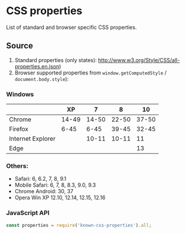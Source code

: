 # CSS properties

List of standard and browser specific CSS properties.

## Source

1. Standard properties (only states): http://www.w3.org/Style/CSS/all-properties.en.json) 
2. Browser supported properties from `window.getComputedStyle` / `document.body.style`):

 ### Windows
   |                   | XP     | 7      | 8      | 10     | 
   | ----------------- | ------ | ------ | ------ | ------ | 
   | Chrome            | 14-49  | 14-50  | 22-50  | 37-50  | 
   | Firefox           | 6-45   | 6-45   | 39-45  | 32-45  | 
   | Internet Explorer |        | 10-11  | 10-11  | 11     | 
   | Edge              |        |        |        | 13     | 

 ### Others:

 - Safari: 6, 6.2, 7, 8, 9.1
 - Mobile Safari: 6, 7, 8, 8.3, 9.0, 9.3
 - Chrome Android: 30, 37 
 - Opera Win XP 12.10, 12.14, 12.15, 12.16 

### JavaScript API

```js
const properties = require('known-css-properties').all;
```
